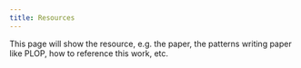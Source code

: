```yaml
---
title: Resources
---
```


This page will show the resource, e.g. the paper, the patterns writing paper like PLOP, how to reference this work, etc.
